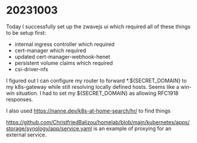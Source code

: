 # 20231003

Today I successfully set up the zwavejs ui which required all of these things to be setup first:

* internal ingress controller which required
* cert-manager which required
* updated cert-manager-webhook-henet
* persistent volume claims which required
* csi-driver-nfs

I figured out I can configure my router to forward *.${SECRET_DOMAIN}  to my k8s-gateway while still resolving locally
defined hosts. Seems like a win-win situation. I had to set my ${SECRET_DOMAIN} as allowing RFC1918 responses.

I also used <https://nanne.dev/k8s-at-home-search/hr/> to find things

<https://github.com/ChristfriedBalizou/homelab/blob/main/kubernetes/apps/storage/synology/app/service.yaml> is an
example of proxying for an external service.
